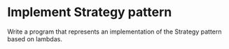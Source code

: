 # Implement Strategy pattern
Write a program that represents an implementation of the Strategy pattern based on lambdas.
